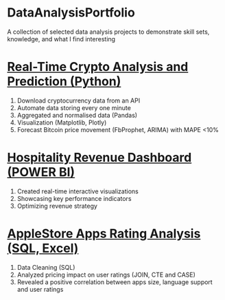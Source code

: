 # DataAnalysisPortfolio
A collection of selected data analysis projects to demonstrate skill sets, knowledge, and what I find interesting

# [Real-Time Crypto Analysis and Prediction (Python)](https://github.com/sys1169/Hao_Portfolio/blob/main/Crypto_Analysis_Prediction.md)
1. Download cryptocurrency data from an API  
2. Automate data storing every one minute  
3. Aggregated and normalised data (Pandas)  
4. Visualization (Matplotlib, Plotly)  
5. Forecast Bitcoin price movement (FbProphet, ARIMA) with MAPE <10%  

# [Hospitality Revenue Dashboard (POWER BI)](https://github.com/sys1169/Hao_Portfolio/blob/main/Hospitality_Revenue_Dashboard.md)
1. Created real-time interactive visualizations     
2. Showcasing key performance indicators      
3. Optimizing revenue strategy      

# [AppleStore Apps Rating Analysis (SQL, Excel)](https://github.com/sys1169/Hao_Portfolio/blob/main/AppleStore_Rating_Analysis.md)
1. Data Cleaning (SQL)  
2. Analyzed pricing impact on user ratings (JOIN, CTE and CASE)  
3. Revealed a positive correlation between apps size, language support and user ratings


